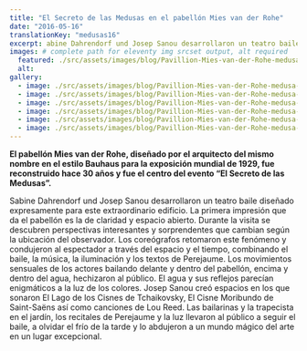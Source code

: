 ```yaml
---
title: "El Secreto de las Medusas en el pabellón Mies van der Rohe"
date: "2016-05-16"
translationKey: "medusas16"
excerpt: abine Dahrendorf und Josep Sanou desarrollaron un teatro baile diseñado expresamente para este extraordinario edificio.
images: # complete path for eleventy img srcset output, alt required
  featured: ./src/assets/images/blog/Pavillion-Mies-van-der-Rohe-medusa-04.jpg
  alt:
gallery:
  - image: ./src/assets/images/blog/Pavillion-Mies-van-der-Rohe-medusa-05.jpg
  - image: ./src/assets/images/blog/Pavillion-Mies-van-der-Rohe-medusa-06.jpg
  - image: ./src/assets/images/blog/Pavillion-Mies-van-der-Rohe-medusa-12.jpg
  - image: ./src/assets/images/blog/Pavillion-Mies-van-der-Rohe-medusa-09.jpg
  - image: ./src/assets/images/blog/Pavillion-Mies-van-der-Rohe-medusa-10.jpg
  - image: ./src/assets/images/blog/Pavillion-Mies-van-der-Rohe-medusa-11.jpg
---
```


**El pabellón Mies van der Rohe, diseñado por el arquitecto del mismo nombre en el estilo Bauhaus para la exposición mundial de 1929, fue reconstruido hace 30 años y fue el centro del evento “El Secreto de las Medusas”.**

Sabine Dahrendorf und Josep Sanou desarrollaron un teatro baile diseñado expresamente para este extraordinario edificio. La primera impresión que da el pabellón es la de claridad y espacio abierto. Durante la visita se descubren perspectivas interesantes y sorprendentes que cambian según la ubicación del observador. Los coreógrafos retomaron este fenómeno y condujeron al espectador a través del espacio y el tiempo, combinando el baile, la música, la iluminación y los textos de Perejaume. Los movimientos sensuales de los actores bailando delante y dentro del pabellón, encima y dentro del agua, hechizaron al público. El agua y sus reflejos parecían enigmáticos a la luz de los colores. Josep Sanou creó espacios en los que sonaron El Lago de los Cisnes de Tchaikovsky, El Cisne Moribundo de Saint-Saëns así como canciones de Lou Reed. Las bailarinas y la trapecista en el jardín, los recitales de Perejaume y la luz llevaron al público a seguir el baile, a olvidar el frío de la tarde y lo abdujeron a un mundo mágico del arte en un lugar excepcional.
